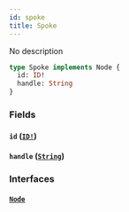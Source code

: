 ```yaml
---
id: spoke
title: Spoke
---
```


No description

```graphql
type Spoke implements Node {
  id: ID!
  handle: String
}
```

### Fields

#### `id` ([`ID!`](docs/partners/truework/scalars/id.md))

#### `handle` ([`String`](docs/partners/truework/scalars/string.md))

### Interfaces

#### [`Node`](docs/partners/truework/interfaces/node.md)

